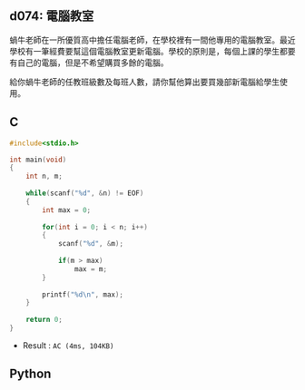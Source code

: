 ## d074: 電腦教室
蝸牛老師在一所優質高中擔任電腦老師，在學校裡有一間他專用的電腦教室。最近學校有一筆經費要幫這個電腦教室更新電腦。學校的原則是，每個上課的學生都要有自己的電腦，但是不希望購買多餘的電腦。

給你蝸牛老師的任教班級數及每班人數，請你幫他算出要買幾部新電腦給學生使用。

## C
```C
#include<stdio.h>

int main(void)
{
	int n, m;
	
	while(scanf("%d", &n) != EOF)
	{
		int max = 0;
		
		for(int i = 0; i < n; i++)
		{
			scanf("%d", &m);
			
			if(m > max)
				max = m;
		}
		
		printf("%d\n", max);
	}
	
	return 0;
}
```
 * Result : `AC (4ms, 104KB)`

## Python
